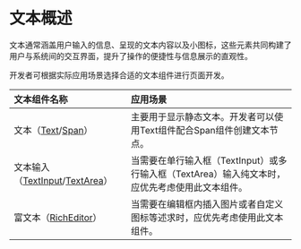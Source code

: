# 文本概述

文本通常涵盖用户输入的信息、呈现的文本内容以及小图标，这些元素共同构建了用户与系统间的交互界面，提升了操作的便捷性与信息展示的直观性。

开发者可根据实际应用场景选择合适的文本组件进行页面开发。

| 文本组件名称 |  应用场景 |
| :-------- | :-------- |
| 文本（[Text](../../../reference/source_zh_cn/arkui-cj/cj-text-input-text.md)/[Span](../../../reference/source_zh_cn/arkui-cj/cj-text-input-span.md)） | 主要用于显示静态文本。开发者可以使用Text组件配合Span组件创建文本节点。|
| 文本输入（[TextInput](../../../reference/source_zh_cn/arkui-cj/cj-text-input-textinput.md)/[TextArea](../../../reference/source_zh_cn/arkui-cj/cj-text-input-textarea.md)） | 当需要在单行输入框（TextInput）或多行输入框（TextArea）输入纯文本时，应优先考虑使用此文本组件。 |
| 富文本（[RichEditor](../../../reference/source_zh_cn/arkui-cj/cj-text-input-richeditor.md)） | 当需要在编辑框内插入图片或者自定义图标等述求时，应优先考虑使用此文本组件。 |
